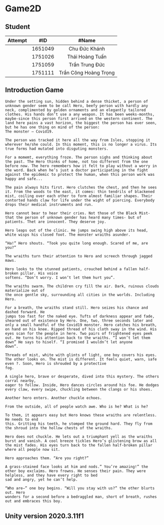 # Game2D

## Student
| Attempt | #ID  | #Name  |
| :---:   | :-: | :-: |
|  | 1651049 | Chu Đức Khánh |
|  | 1751026 | Thái Hoàng Tuấn |
|  | 1751059 | Trần Trung Đức |
|  | 1751111 | Trần Công Hoàng Trọng |


## Introduction Game

    Under the setting sun, hidden behind a dense thicket, a person of unknown gender seem to be call Hero, beefy person with hardly any neck, complimented by golden ornaments and an elegantly tailored clothes. His hands don’t use a any weapon. It has been weeks-months, maybe-since this person first arrived on the western continent. The land here pains a vast horizon, the biggest the person has ever seen, but he has one thing on mind of the person:
    The monster – Covid19.

    The person was tracked it here all the way from Isles, stopping it wherever he/she could. In this moment, this is no longer a virus. Its true forms had mutated into disguting monsters.

    For a momemt, everything froze. The person sighs and thinking about the past. The Hero thinks of home, not too different from the one before now. The hero remembers how it felt to play without a worry in the word. Back when he’s just a doctor participating in the fight against the epidemic to protect the human, when this person work was happy and safe...

    The pain always hits first. Hero clutches the chest, and then he sees it. From the woods to the east, it comes: thin tendrils of blackened mist, coiling over each other to form almost familiar shapes. Their contorted hands claw for life under the wight of piercing. Everybody drops their medical instruments and run.

    Hero cannot bear to hear their cries. Not those of the Black Mist- that the person of unknown gender has heard many times- but of patients. Thet are innocent. They deserve joy.

    Hero leaps out of the clinic. He jumps swing high above its head, white wisps his closed foot. The monster wraiths asunder.
    
    “Ha!” Hero shouts. “Took you quite long enough. Scared of me, are you?”

    The wraiths turn their attention to Hero and screech through jagged maws.

    Hero looks to the stunned patients, crouched behind a fallen half-broken pillar. His voice
    softens. “Don’t worry. I won’t let them hurt you”.

    The wraiths swarm. The children cry fill the air. Dark, ruinous clouds materialize out of
    the once gentle sky, surrounding all cities in the worlds. Including Hero.

    For a breath, the wraiths stand still. Hero seizes his chance and dashed forward. He
    jumps too fast for the naked eye. Tufts of darkness appear and fade, sheared out of existence by Hero. One, two, three seconds later and only a small handful of the Covid19 monster. Hero catches his breath, on hand on his knee. Ripped thread of his cloth sway in the wind. His eyes scan for the people in here. Two pairs of frightened eyes peek out. He turns his attention back to the wraiths. “I won’t let them down” He says to hiself. “I promised I wouldn’t let anyone 
    down”.

    Threads of mist, white with glints of light, one boy covers his eyes. The other looks on. The mist is different. It feels quiet, warn, safe even ?. Soon, Hero is shrouded by a protective
    fog.

    A single hero, brave or desperate, dived into this mystery. The others corral nearby,
    eager to follow. Inside, Hero dances circles around his foe. He dodges every claw, every swipe, chuckling between the clangs or his shoes.

    Another hero enters. Another chuckle echoes.

    From the outside, all of people watch awe. Who is he? What is he?

    To them, it appears easy but Hero knows these wraiths are relentless. He needs to end
    this. Gritting his teeth, he stomped the ground hard. They fly from the shroud into the hollow chests of the wraiths.

    Hero does not chuckle. He lets out a triumphant yell as the wraiths burst and vanish. A cool breeze tickles Hero’s glistening brow as all the mist fades. His eyes turn back to the fallen half-broken pillar where all people now sit.

    Hero approaches them. “Are you right?”

    A grass-stained face looks at him and nods.” You’re amazing!” the other boy exclaims. Hero frowns. He senses their pain. They were helpless, and they have every right to bed
    sad and angry, yet he can’t help.

    “Who are—” one boy begins. “Will you stay with us?” the other blurts out. Hero
    wonders for a second before a bedraggled man, short of breath, rushes out and embraces this boy.

## Unity version 2020.3.11f1
